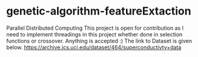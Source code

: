 # genetic-algorithm-featureExtaction
Parallel Distributed Computing 
This project is open for contribution as I need to implement threadings in this project whether done in selection functions or crossover. Anything is accepted :)
The link to Dataset is given below.
https://archive.ics.uci.edu/dataset/464/superconductivty+data 
